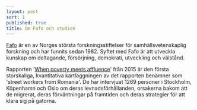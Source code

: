 ```yaml
---
layout: post
sort: 1
published: true
title: Om Fafo och studien
---
```

[Fafo](http://www.fafo.no/index.php/nb/om-fafo "Om Fafo") är en av Norges största forskningsstiftelser för samhällsvetenskaplig forskning och har funnits sedan 1982. Syftet med Fafo är att utveckla kunskap om deltagande, försörjning, demokrati, utveckling och välstånd.

Rapporten '[When poverty meets affluence](http://www.fafo.no/index.php/nb/zoo-publikasjoner/andre-fafo-utgivelser/item/when-poverty-meets-affluence "When Poverty meets Affluence")' från 2015 är den första storskaliga, kvantitativa kartläggningen av det rapporten benämner som 'street workers from Romania'. De har intervjuat 1269 personer i Stockholm, Köpenhamn och Oslo om deras levnadsförhållanden, orsakerna bakom att de migrerat, deras förväntningar på framtiden och deras strategier för att klara sig på gatorna.
